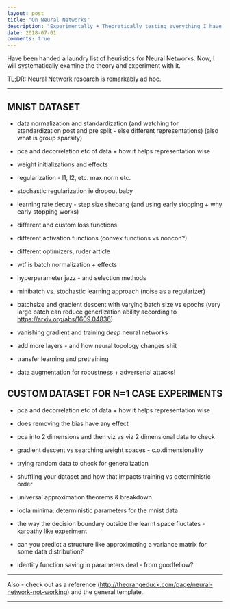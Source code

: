 ```yaml
---
layout: post
title: "On Neural Networks"
description: "Experimentally + Theoretically testing everything I have been told about Neural Networks"
date: 2018-07-01
comments: true
---
```


Have been handed a laundry list of heuristics for Neural Networks.
Now, I will systematically examine the theory and experiment with it.

TL;DR: Neural Network research is remarkably ad hoc.

---

## MNIST DATASET

- data normalization and standardization
  (and watching for standardization post and pre split - else  different representations)
  (also what is group sparsity)
- pca and decorrelation etc of data + how it helps representation wise

- weight initializations and effects
- regularization - l1, l2, etc. max norm etc.
- stochastic regularization ie dropout baby

- learning rate decay - step size shebang
  (and using early stopping + why early stopping works)

- different and custom loss functions
- different activation functions (convex functions vs noncon?)
- different optimizers, ruder article
- wtf is batch normalization + effects
- hyperparameter jazz - and selection methods
- minibatch vs. stochastic learning approach (noise as a regularizer)
- batchsize and gradient descent with varying batch size vs epochs
(very large batch can reduce generlization ability according to https://arxiv.org/abs/1609.04836)

- vanishing gradient and training *deep* neural networks
- add more layers - and how neural topology changes shit
- transfer learning and pretraining
- data augmentation for robustness + adverserial attacks!

## CUSTOM DATASET FOR N=1 CASE EXPERIMENTS

- pca and decorrelation etc of data + how it helps representation wise
- does removing the bias have any effect
- pca into 2 dimensions and then viz vs viz 2 dimensional data to check
- gradient descent vs searching weight spaces - c.o.dimensionality
- trying random data to check for generalization

- shuffling your dataset and how that impacts training vs deterministic order
- universal approximation theorems & breakdown

- locla minima: deterministic parameters for the mnist data
- the way the decision boundary outside the learnt space fluctates - karpathy like experiment
- can you predict a structure like approximating a variance matrix for some data distribution?
- identity function saving in parameters deal - from goodfellow?

---

Also - check out as a reference (http://theorangeduck.com/page/neural-network-not-working) and the general template.



---
